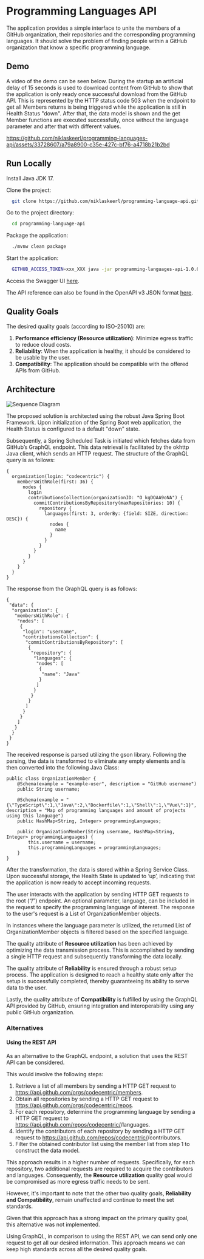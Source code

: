 # Programming Languages API

The application provides a simple interface to unite the members of a GitHub organization, their repositories and the corresponding programming languages.
It should solve the problem of finding people within a GitHub organization that know a specific programming language.

## Demo

A video of the demo can be seen below.
During the startup an artificial delay of 15 seconds is used to download content from GitHub to show that the application is only ready once successful download from the GitHub API.
This is represented by the HTTP status code 503 when the endpoint to get all Members returns is being triggered while the application is still in Health Status "down".
After that, the data model is shown and the get Member functions are executed successfully, once without the language parameter and after that with different values.

https://github.com/niklaskeerl/programming-languages-api/assets/33728607/a79a8900-c35e-427c-bf76-a4718b21b2bd


## Run Locally

Install Java JDK 17.

Clone the project:

```bash
  git clone https://github.com/niklaskeerl/programming-language-api.git
```

Go to the project directory:

```bash
  cd programming-language-api
```

Package the application:

```bash
  ./mvnw clean package
```

Start the application:

```bash
  GITHUB_ACCESS_TOKEN=xxx_XXX java -jar programming-languages-api-1.0.0.jar
```

Access the Swagger UI [here](http://localhost:8080/swagger-ui/index.html).

The API reference can also be found in the OpenAPI v3 JSON format [here](http://localhost:8080/v3/api-docs).

## Quality Goals

The desired quality goals (according to ISO-25010) are:

1. **Performance efficiency (Resource utilization)**: Minimize egress traffic to reduce cloud costs.
2. **Reliability**: When the application is healthy, it should be considered to be usable by the user.
3. **Compatibility**: The application should be compatible with the offered APIs from GitHub.

## Architecture

![Sequence Diagram](docs/resources/sequence-diagram.svg)

The proposed solution is architected using the robust Java Spring Boot Framework.
Upon initialization of the Spring Boot web application, the Health Status is configured to a default "down" state.

Subsequently, a Spring Scheduled Task is initiated which fetches data from GitHub’s GraphQL endpoint.
This data retrieval is facilitated by the okhttp Java client, which sends an HTTP request.
The structure of the GraphQL query is as follows:

```
{
  organization(login: "codecentric") {
    membersWithRole(first: 36) {
      nodes {
        login
        contributionsCollection(organizationID: "O_kgDOAA9oNA") {
          commitContributionsByRepository(maxRepositories: 10) {
            repository {
              languages(first: 3, orderBy: {field: SIZE, direction: DESC}) {
                nodes {
                  name
                }
              }
            }
          }
        }
      }
    }
  }
}
```

The response from the GraphQL query is as follows:

```
{
 "data": {
  "organization": {
   "membersWithRole": {
    "nodes": [
     {
      "login": "username",
      "contributionsCollection": {
       "commitContributionsByRepository": [
        {
         "repository": {
          "languages": {
           "nodes": [
            {
             "name": "Java"
            }
           ]
          }
         }
        }
       ]
      }
     }
    ]
   }
  }
 }
}
```

The received response is parsed utilizing the gson library.
Following the parsing, the data is transformed to eliminate any empty elements and is then converted into the following Java Class:

```
public class OrganizationMember {
    @Schema(example = "example-user", description = "GitHub username")
    public String username;

    @Schema(example = "{\"TypeScript\":1,\"Java\":2,\"Dockerfile\":1,\"Shell\":1,\"Vue\":1}", description = "Map of programming languages and amount of projects using this language")
    public HashMap<String, Integer> programmingLanguages;

    public OrganizationMember(String username, HashMap<String, Integer> programmingLanguages) {
        this.username = username;
        this.programmingLanguages = programmingLanguages;
    }
}
```

After the transformation, the data is stored within a Spring Service Class.
Upon successful storage, the Health State is updated to ‘up’, indicating that the application is now ready to accept incoming requests.

The user interacts with the application by sending HTTP GET requests to the root (“/”) endpoint.
An optional parameter, language, can be included in the request to specify the programming language of interest.
The response to the user's request is a List of OrganizationMember objects.

In instances where the language parameter is utilized, the returned List of OrganizationMember objects is filtered based on the specified language.

The quality attribute of **Resource utilization** has been achieved by optimizing the data transmission process.
This is accomplished by sending a single HTTP request and subsequently transforming the data locally.

The quality attribute of **Reliability** is ensured through a robust setup process.
The application is designed to reach a healthy state only after the setup is successfully completed, thereby guaranteeing its ability to serve data to the user.

Lastly, the quality attribute of **Compatibility** is fulfilled by using the GraphQL API provided by GitHub, ensuring integration and interoperability using any public GitHub organization.

### Alternatives

#### Using the REST API

As an alternative to the GraphQL endpoint, a solution that uses the REST API can be considered.

This would involve the following steps:

1. Retrieve a list of all members by sending a HTTP GET request to https://api.github.com/orgs/codecentric/members.
2. Obtain all repositories by sending a HTTP GET request to https://api.github.com/orgs/codecentric/repos.
3. For each repository, determine the programming language by sending a HTTP GET request to https://api.github.com/repos/codecentric/<repo>/languages.
4. Identify the contributors of each repository by sending a HTTP GET request to https://api.github.com/repos/codecentric/<repo>/contributors.
5. Filter the obtained contributor list using the member list from step 1 to construct the data model.

This approach results in a higher number of requests.
Specifically, for each repository, two additional requests are required to acquire the contributors and languages.
Consequently, the **Resource utilization** quality goal would be compromised as more egress traffic needs to be sent.

However, it's important to note that the other two quality goals, **Reliability and Compatibility**, remain unaffected and continue to meet the set standards.

Given that this approach has a strong impact on the primary quality goal, this alternative was not implemented.

Using GraphQL, in comparison to using the REST API, we can send only one request to get all our desired information.
This approach means we can keep high standards across all the desired quality goals.
